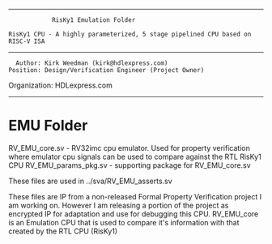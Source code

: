 ****************************************************************************************

				RisKy1 Emulation Folder

    RisKy1 CPU - A highly parameterized, 5 stage pipelined CPU based on RISC-V ISA
----------------------------------------------------------------------------------------

      Author: Kirk Weedman (kirk@hdlexpress.com)
    Position: Design/Verification Engineer (Project Owner)
Organization: HDLexpress.com

----------------------------------------------------------------------------------------
# EMU Folder

RV_EMU_core.sv       - RV32imc cpu emulator. Used for property verification where emulator cpu signals can be used to compare against the RTL RisKy1 CPU
RV_EMU_params_pkg.sv - supporting package for RV_EMU_core.sv

These files are used in ../sva/RV_EMU_asserts.sv

These files are IP from a non-released Formal Property Verification project I am working on. However I am releasing a portion of the project as
encrypted IP for adaptation and use for debugging this CPU. RV_EMU_core is an Emulation CPU that is used to compare it's information with that
created by the RTL CPU (RisKy1) 
